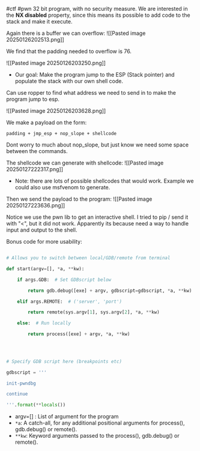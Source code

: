 #ctf #pwn 
32 bit program, with no security measure. We are interested in the **NX disabled** property, since this means its possible to add code to the stack and make it execute. 


Again there is a buffer we can overflow:
![[Pasted image 20250126202513.png]]

We find that the padding needed to overflow is 76.

![[Pasted image 20250126203250.png]]

- Our goal: Make the program jump to the ESP (Stack pointer) and populate the stack with our own shell code. 

Can use ropper to find what address we need to send in to make the program jump to esp. 

![[Pasted image 20250126203628.png]]

We make a payload on the form:
```
padding + jmp_esp + nop_slope + shellcode 
```

Dont worry to much about nop_slope, but just know we need some space between the commands. 

The shellcode we can generate with shellcode: 
![[Pasted image 20250127222317.png]]

- Note: there are lots of possible shellcodes that would work. Example we could also use msfvenom to generate. 


Then we send the payload to the program:
![[Pasted image 20250127223636.png]]


Notice we use the pwn lib to get an interactive shell. I tried to pip / send it with "<", but it did not work. Apparently its because need a way to handle input and output to the shell.  


Bonus code for more usability:
```python

# Allows you to switch between local/GDB/remote from terminal

def start(argv=[], *a, **kw):

    if args.GDB:  # Set GDBscript below

        return gdb.debug([exe] + argv, gdbscript=gdbscript, *a, **kw)

    elif args.REMOTE:  # ('server', 'port')

        return remote(sys.argv[1], sys.argv[2], *a, **kw)

    else:  # Run locally

        return process([exe] + argv, *a, **kw)

  
  

# Specify GDB script here (breakpoints etc)

gdbscript = '''

init-pwndbg

continue

'''.format(**locals())
```

- argv=[] : List of argument for the program 
- `*a`: A catch-all, for any additional positional arguments for process(), gdb.debug() or remote(). 
- `**kw`: Keyword arguments passed to the process(), gdb.debug() or remote(). 